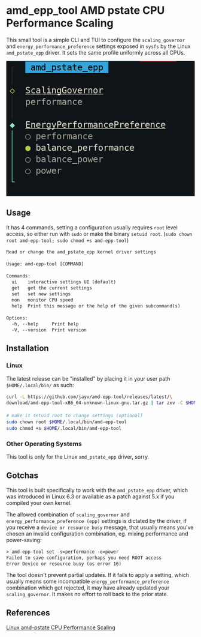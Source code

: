 # amd_epp_tool AMD pstate CPU Performance Scaling

This small tool is a simple CLI and TUI to configure the `scaling_governor` and `energy_performance_preference` settings 
exposed in `sysfs` by the Linux `amd_pstate_epp` driver. It sets the same profile uniformly across all CPUs. 

![TUI example setting](tui.png) 

## Usage

It has 4 commands, setting a configuration usually requires `root` level access, so either run with `sudo` or make the binary `setuid root`.
 (`sudo chown root amd-epp-tool; sudo chmod +s amd-epp-tool`)
```
Read or change the amd_pstate_epp kernel driver settings

Usage: amd-epp-tool [COMMAND]

Commands:
  ui    interactive settings UI (default)
  get   get the current settings
  set   set new settings
  mon   monitor CPU speed
  help  Print this message or the help of the given subcommand(s)

Options:
  -h, --help     Print help
  -V, --version  Print version
```

## Installation

### Linux

The latest release can be "installed" by placing it in your user path `$HOME/.local/bin/` as such:

```bash
curl -L https://github.com/jayv/amd-epp-tool/releases/latest/\
download/amd-epp-tool-x86_64-unknown-linux-gnu.tar.gz | tar zxv -C $HOME/.local/bin/

# make it setuid root to change settings (optional) 
sudo chown root $HOME/.local/bin/amd-epp-tool
sudo chmod +s $HOME/.local/bin/amd-epp-tool
```
### Other Operating Systems

This tool is only for the Linux `amd_pstate_epp` driver, sorry.

## Gotchas

This tool is built specifically to work with the `amd_pstate_epp` driver, which was introduced in Linux 6.3 or available as a patch against 5.x if you compiled your own kernel.

The allowed combination of `scaling_governor` and `energy_performance_preference (epp)` settings is dictated by the driver, if you receive a `device or resource busy` message, that usually means you've chosen an invalid configuration combination, eg. mixing performance and power-saving: 
```
> amd-epp-tool set -s=performance -e=power
Failed to save configuration, perhaps you need ROOT access
Error Device or resource busy (os error 16)
```

The tool doesn't prevent partial updates. If it fails to apply a setting, which usually means some incompatible `energy_performance_preference` combination which got rejected, it may have already updated your `scaling_governor`. It makes no effort to roll back to the prior state. 

## References

[Linux amd-pstate CPU Performance Scaling](https://docs.kernel.org/admin-guide/pm/amd-pstate.html) 
